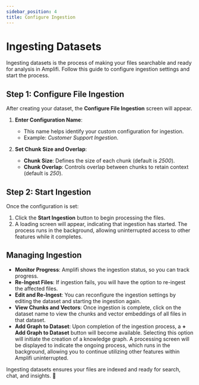 ```yaml
---
sidebar_position: 4
title: Configure Ingestion
---
```


# Ingesting Datasets

Ingesting datasets is the process of making your files searchable and ready for analysis in Amplifi. Follow this guide to configure ingestion settings and start the process.

## Step 1: Configure File Ingestion

After creating your dataset, the **Configure File Ingestion** screen will appear.

1. **Enter Configuration Name**:  
   - This name helps identify your custom configuration for ingestion.  
   - Example: *Customer Support Ingestion*.

2. **Set Chunk Size and Overlap**:  
   - **Chunk Size**: Defines the size of each chunk (default is *2500*).  
   - **Chunk Overlap**: Controls overlap between chunks to retain context (default is *250*).

<!--
3. **Select Embedding Model**:  
   Choose the embedding model used to process the dataset:  
   - Example: *OpenAI Text Embedding 3 Large* (recommended for faster processing).
-->

## Step 2: Start Ingestion

Once the configuration is set:

1. Click the **Start Ingestion** button to begin processing the files.  
2. A loading screen will appear, indicating that ingestion has started. The process runs in the background, allowing uninterrupted access to other features while it completes.

## Managing Ingestion

- **Monitor Progress**: Amplifi shows the ingestion status, so you can track progress.  
- **Re-Ingest Files**: If ingestion fails, you will have the option to re-ingest the affected files.  
- **Edit and Re-Ingest**: You can reconfigure the ingestion settings by editing the dataset and starting the ingestion again.  
- **View Chunks and Vectors**: Once ingestion is complete, click on the dataset name to view the chunks and vector embeddings of all files in that dataset.  
- **Add Graph to Dataset**: Upon completion of the ingestion process, a **+ Add Graph to Dataset** button will become available. Selecting this option will initiate the creation of a knowledge graph. A processing screen will be displayed to indicate the ongoing process, which runs in the background, allowing you to continue utilizing other features within Amplifi uninterrupted.

Ingesting datasets ensures your files are indexed and ready for search, chat, and insights. 🚀
